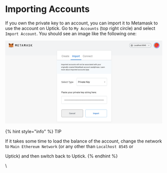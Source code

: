 # Importing Accounts

If you own the private key to an account, you can import it to Metamask to use the account on Uptick. Go to `My Accounts` (top right circle) and select `Import Account`. You should see an image like the following one:

<img src="../../../.gitbook/assets/image (5).png" alt="" data-size="original">

{% hint style="info" %}
TIP

If it takes some time to load the balance of the account, change the network to `Main Ethereum Network` (or any other than `Localhost 8545` or

Uptick) and then switch back to Uptick.
{% endhint %}

\
